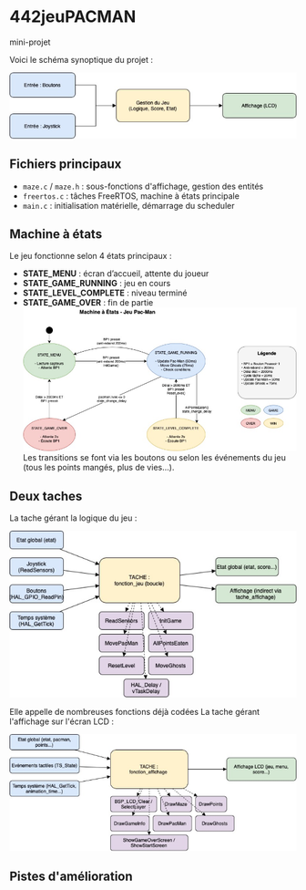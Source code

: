 # 442jeuPACMAN
mini-projet


Voici le schéma synoptique du projet :

![Schéma synoptique](images/schema_principe.jpg)
## Fichiers principaux

- `maze.c` / `maze.h` : sous-fonctions d'affichage, gestion des entités
- `freertos.c` : tâches FreeRTOS, machine à états principale
- `main.c` : initialisation matérielle, démarrage du scheduler

## Machine à états

Le jeu fonctionne selon 4 états principaux :
- **STATE_MENU** : écran d’accueil, attente du joueur
- **STATE_GAME_RUNNING** : jeu en cours
- **STATE_LEVEL_COMPLETE** : niveau terminé
- **STATE_GAME_OVER** : fin de partie
![Etats](images/machine_a_etat.jpg)
Les transitions se font via les boutons ou selon les événements du jeu (tous les points mangés, plus de vies…).

## Deux taches

La tache gérant la logique du jeu :

![tache gérant le bon déroulement du jeu](images/fonction_jeu.jpg)

Elle appelle de nombreuses fonctions déjà codées
La tache gérant l'affichage sur l'écran LCD :

![tache gérant l'affichage du jeu](images/fonction_affichage.jpg)

## Pistes d'amélioration 
